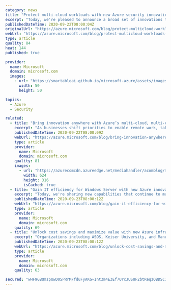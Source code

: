 ```yaml
---
category: news
title: "Protect multi-cloud workloads with new Azure security innovations"
excerpt: "Today, we're pleased to announce a broad set of innovations to help you protect multi-cloud and Azure workloads."
publishedDateTime: 2020-09-22T08:00:04Z
originalUrl: "https://azure.microsoft.com/blog/protect-multicloud-workloads-with-new-azure-security-innovations/"
webUrl: "https://azure.microsoft.com/blog/protect-multicloud-workloads-with-new-azure-security-innovations/"
type: article
quality: 84
heat: 144
published: true

provider:
  name: Microsoft
  domain: microsoft.com
  images:
    - url: "https://smartableai.github.io/microsoft-azure/assets/images/organizations/microsoft.com-50x50.jpg"
      width: 50
      height: 50

topics:
  - Azure
  - Security

related:
  - title: "Bring innovation anywhere with Azure’s multi-cloud, multi-edge hybrid capabilities"
    excerpt: "As businesses shift priorities to enable remote work, take advantage of cloud innovation, and maximize their existing on-premises investments, relying on an effective multi-cloud, multi-edge hybrid approach is even more important than it has ever been."
    publishedDateTime: 2020-09-22T08:00:09Z
    webUrl: "https://azure.microsoft.com/blog/bring-innovation-anywhere-with-azures-multicloud-multiedge-hybrid-capabilities/"
    type: article
    provider:
      name: Microsoft
      domain: microsoft.com
    quality: 81
    images:
      - url: "https://azurecomcdn.azureedge.net/mediahandler/acomblog/media/Default/blog/8e3ef0e6-813a-49cd-8632-d1338f7add22.png"
        width: 624
        height: 316
        isCached: true
  - title: "Gain IT efficiency for Windows Server with new Azure innovation"
    excerpt: "Today, we're sharing new capabilities that continue to make Azure the best place to run Windows Server apps."
    publishedDateTime: 2020-09-23T08:00:12Z
    webUrl: "https://azure.microsoft.com/blog/gain-it-efficiency-for-windows-server-with-new-azure-innovation/"
    type: article
    provider:
      name: Microsoft
      domain: microsoft.com
    quality: 69
  - title: "Unlock cost savings and maximize value with new Azure infrastructure innovation"
    excerpt: "Organizations including ASOS, Keiser University, and Manulife trust and build services on Azure to run their business-critical workloads and support their customers across the world. It’s customers such as these that fuel our desire to innovate."
    publishedDateTime: 2020-09-23T08:00:12Z
    webUrl: "https://azure.microsoft.com/blog/unlock-cost-savings-and-maximize-value-with-new-azure-infrastructure-innovation/"
    type: article
    provider:
      name: Microsoft
      domain: microsoft.com
    quality: 63

secured: "wHF9GBQmzpUwD0SPRrM/fduFyAKG+Int3m4E3Ef7UYcJUSUF2btReqzOBDSC1+dos1ROcugQW56o9ltYynioegjBWQv6JLQvVVLWuyDFfPmGdsKv20iWiIELDqIuqgAl4CJ5sA/evpTO3EPPOI+89ZCp7fSM8bIJJlx5T9+ctqCPGOs6eS6NIMJs2F/Ro5dyIc6xPkOJTd3dwzgqMRGn63V1ONSVuqgJd2AEs3RmhbbN2DPLxbe1/zyapi5xUpa6kPhRfJ0oPmFBJPZhTNFDNRwPtyTm9N2RGMX78kmSGkWoxApBL662hJ3vPUYgaywBPnO1jCX63X1R7lvH1u1n2jQmjgF6d1O6qVc2a/Sc4qE=;beqmOycY6mk5WqBUtBHhsw=="
---
```


